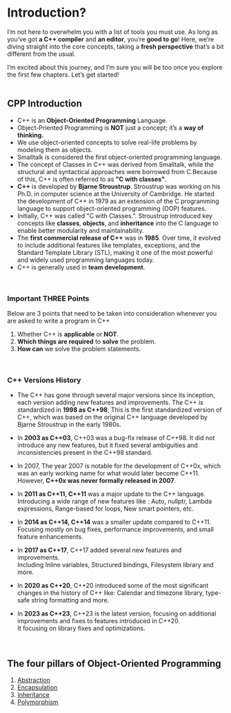 # Introduction?
I’m not here to overwhelm you with a list of tools you must use. As long as you’ve got **a C++ compiler** and **an editor**, you’re **good to go**! Here, we’re diving straight into the core concepts, taking a **fresh perspective** that’s a bit different from the usual.<br>

I’m excited about this journey, and I’m sure you will be too once you explore the first few chapters. Let’s get started!
<br>
<br>

## CPP Introduction
 - C++ is an **Object-Oriented Programming** Language.<br>
 - Object-Priented Programming is **NOT** just a concept; it’s a **way of thinking.**<br>
 - We use object-oriented concepts to solve real-life problems by modeling them as objects.<br>
 - Smalltalk is considered the first object-oriented programming language.<br>
 - The concept of Classes in C++ was derived from Smalltalk, while the structural and syntactical approaches were borrowed from C.Because of this, C++ is often referred to as **"C with classes"**.<br>
 - **C++** is developed by **Bjarne Stroustrup**. Stroustrup was working on his Ph.D. in computer science at the University of Cambridge. He started the development of C++ in 1979 as an extension of the C programming language to support object-oriented programming (OOP) features.<br>
 - Initially, C++ was called "C with Classes.". Stroustrup introduced key concepts like **classes**, **objects**, and **inheritance** into the C language to enable better modularity and maintainability.<br>
 - The **first commercial release of C++** was in **1985**. Over time, it evolved to include additional features like templates, exceptions, and the Standard Template Library (STL), making it one of the most powerful and widely used programming languages today.<br>
 - C++ is generally used in **team development**.
 <br>

### Important THREE Points
Below are 3 points that need to be taken into consideration whenever you are asked to write a program in C++
<br>

1. Whether C++ is **applicable** or **NOT**.
2. **Which things are required** to **solve** the problem.
3. **How can** we solve the problem statements.
 <br>

### C++ Versions History
- The C++ has gone through several major versions since its inception, each version adding new features and improvements. The C++ is standardized in **1998 as C++98**, This is the first standardized version of C++, which was based on the original C++ language developed by Bjarne Stroustrup in the early 1980s.

 - In **2003 as C++03**, C++03 was a bug-fix release of C++98. It did not introduce any new features, but it fixed several ambiguities and inconsistencies present in the C++98 standard.

 - In 2007, The year 2007 is notable for the development of C++0x, which was an early working name for what would later become C++11. However, **C++0x was never formally released in 2007**.

 - In **2011 as C++11, C++11** was a major update to the C++ language. Introducing a wide range of new features like : Auto, nullptr, Lambda expressions, Range-based for loops, New smart pointers, etc.

 - In **2014 as C++14, C++14** was a smaller update compared to C++11. Focusing mostly on bug fixes, performance improvements, and small feature enhancements.

 - In **2017 as C++17**, C++17 added several new features and improvements.<br>
 Including Inline variables, Structured bindings, Filesystem library and more.

 - In **2020 as C++20**, C++20 introduced some of the most significant changes in the history of C++ like: Calendar and timezone library, type-safe string formatting and more.

 - In **2023 as C++23**, C++23 is the latest version, focusing on additional improvements and fixes to features introduced in C++20.<br>
 It focusing on library fixes and optimizations.
<br>

 ## The four pillars of Object-Oriented Programming
 1. [Abstraction](https://github.com/ingaleshubhankar/CPP-HANDBOOK/blob/main/Introduction/AbstractionReadMe.md)
 2. [Encapsulation](https://github.com/ingaleshubhankar/CPP-HANDBOOK/blob/main/Introduction/EncapsulationReadMe.md)
 3. [Inheritance](https://github.com/ingaleshubhankar/CPP-HANDBOOK/blob/main/Introduction/InheritanceReadMe.md)
 4. [Polymorphism](https://github.com/ingaleshubhankar/CPP-HANDBOOK/blob/main/Introduction/PolymorphismReadMe.md)
<br> 
